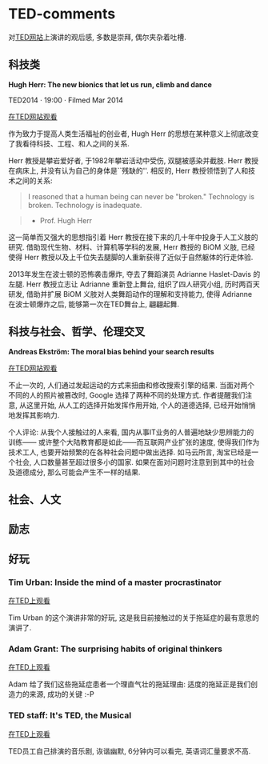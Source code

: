 ﻿# TED-comments
对[TED网站](http://www.ted.com)上演讲的观后感, 多数是崇拜, 偶尔夹杂着吐槽.

## 科技类

**Hugh Herr: The new bionics that let us run, climb and dance**

TED2014 · 19:00 · Filmed Mar 2014

[在TED网站观看](http://www.ted.com/talks/hugh_herr_the_new_bionics_that_let_us_run_climb_and_dance)

作为致力于提高人类生活福祉的创业者, Hugh Herr 的思想在某种意义上彻底改变了我看待科技、工程、和人之间的关系.

Herr 教授是攀岩爱好者, 于1982年攀岩活动中受伤, 双腿被感染并截肢. Herr 教授在病床上, 并没有认为自己的身体是``残缺的''.
相反的, Herr 教授领悟到了人和技术之间的关系:

> I reasoned that a human being can never be "broken." Technology is broken. Technology is inadequate.

> - Prof. Hugh Herr

这一简单而又强大的思想指引着 Herr 教授在接下来的几十年中投身于人工义肢的研究.
借助现代生物、材料、计算机等学科的发展, Herr 教授的 BiOM 义肢,
已经使得 Herr 教授以及上千位失去腿脚的人重新获得了近似于自然躯体的行走体验.

2013年发生在波士顿的恐怖袭击爆炸, 夺去了舞蹈演员 Adrianne Haslet-Davis 的左腿.
Herr 教授立志让 Adrianne 重新登上舞台, 组织了四人研究小组,
历时两百天研发, 借助并扩展 BiOM 义肢对人类舞蹈动作的理解和支持能力,
使得 Adrianne 在波士顿爆炸之后, 能够第一次在TED舞台上, 翩翩起舞.


## 科技与社会、哲学、伦理交叉

**Andreas Ekström: The moral bias behind your search results**

[在TED网站观看](http://www.ted.com/talks/andreas_ekstrom_the_moral_bias_behind_your_search_results)

不止一次的, 人们通过发起运动的方式来扭曲和修改搜索引擎的结果.
当面对两个不同的人的照片被篡改时, Google 选择了两种不同的处理方式.
作者提醒我们注意, 从这里开始, 从人工的选择开始发挥作用开始, 个人的道德选择,
已经开始悄悄地发挥其影响力.

个人评论: 从我个人接触过的人来看, 国内从事IT业务的人普遍地缺少思辨能力的训练——
或许整个大陆教育都是如此——而互联网产业扩张的速度, 使得我们作为技术工人,
也要开始频繁的在各种社会问题中做出选择. 如马云所言, 淘宝已经是一个社会,
人口数量甚至超过很多小的国家. 如果在面对问题时注意到到其中的社会及道德成分,
那么可能会产生不一样的结果.

## 社会、人文

## 励志

## 好玩

### Tim Urban: Inside the mind of a master procrastinator

[在TED上观看](http://www.ted.com/talks/tim_urban_inside_the_mind_of_a_master_procrastinator)

Tim Urban 的这个演讲非常的好玩, 这是我目前接触过的关于拖延症的最有意思的演讲了.

### Adam Grant: The surprising habits of original thinkers

[在TED上观看](http://www.ted.com/talks/adam_grant_the_surprising_habits_of_original_thinkers)

Adam 给了我们这些拖延症患者一个理直气壮的拖延理由: 适度的拖延正是我们创造力的来源, 成功的关键 :-P

### TED staff: It's TED, the Musical

[在TED上观看](http://www.ted.com/talks/daffodil_hudson_is_this_the_cure_for_stage_fright)

TED员工自己排演的音乐剧, 诙谐幽默, 6分钟内可以看完, 英语词汇量要求不高.
